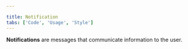 ```yaml
---

title: Notification
tabs: ['Code', 'Usage', 'Style']
---
```


**Notifications** are messages that communicate information to the user.

<component 
    name="Inline Notification"
    component="notification" 
    variation="inline-notification"
    codepen="EbwjVb"
    hasAngularVersion="true"
    hasReactVersion="true"
    >
</component>
<component 
    name="Toast Notification"
    component="notification" 
    variation="toast-notification"
    codepen="mqBJeo"
    hasAngularVersion="true"
    hasReactVersion="true"
    >
</component>
<component-docs component="notification"></component-docs>
